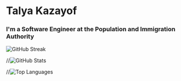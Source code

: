 # Talya Kazayof

### I'm a Software Engineer at the Population and Immigration Authority

![GitHub Streak](https://github-readme-streak-stats.herokuapp.com/?user=Talya2003&theme=tokyonight&hide_border=true&v=1)

//![GitHub Stats](https://github-readme-stats.vercel.app/api?username=Talya2003&show_icons=true&theme=tokyonight)

//![Top Languages](https://github-readme-stats.vercel.app/api/top-langs/?username=Talya2003&layout=compact&theme=tokyonight)
